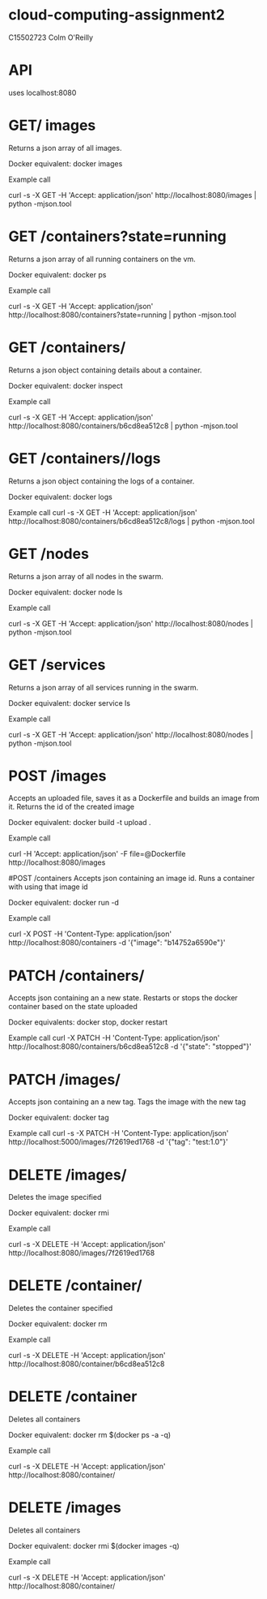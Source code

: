 # cloud-computing-assignment2

C15502723
Colm O'Reilly

# API
uses localhost:8080

# GET/ images
Returns a json array of all images.

Docker equivalent: docker images

Example call

curl -s -X GET -H 'Accept: application/json' http://localhost:8080/images | python -mjson.tool

# GET /containers?state=running
Returns a json array of all running containers on the vm.

Docker equivalent: docker ps

Example call

curl -s -X GET -H 'Accept: application/json' http://localhost:8080/containers?state=running | python -mjson.tool

# GET /containers/<id>
Returns a json object containing details about a container.

Docker equivalent: docker inspect <id>

Example call

curl -s -X GET -H 'Accept: application/json' http://localhost:8080/containers/b6cd8ea512c8  | python -mjson.tool

# GET /containers/<id>/logs
Returns a json object containing the logs of a container.

Docker equivalent: docker logs <id>

Example call
curl -s -X GET -H 'Accept: application/json' http://localhost:8080/containers/b6cd8ea512c8/logs  | python -mjson.tool

# GET /nodes
Returns a json array of all nodes in the swarm.

Docker equivalent: docker node ls

Example call

curl -s -X GET -H 'Accept: application/json' http://localhost:8080/nodes | python -mjson.tool

# GET /services
Returns a json array of all services running in the swarm.

Docker equivalent: docker service ls

Example call

curl -s -X GET -H 'Accept: application/json' http://localhost:8080/nodes | python -mjson.tool

# POST /images
Accepts an uploaded file, saves it as a Dockerfile and builds an image from it. Returns the id of the created image

Docker equivalent: docker build -t upload .

Example call

curl -H 'Accept: application/json' -F file=@Dockerfile http://localhost:8080/images

#POST /containers
Accepts json containing an image id. Runs a container with using that image id

Docker equivalent: docker run -d <imageid>

Example call

curl -X POST -H 'Content-Type: application/json' http://localhost:8080/containers -d '{"image": "b14752a6590e"}'

# PATCH /containers/<id>
Accepts json containing an a new state. Restarts or stops the docker container based on the state uploaded

Docker equivalents: docker stop, docker restart

Example call
curl -X PATCH -H 'Content-Type: application/json' http://localhost:8080/containers/b6cd8ea512c8 -d '{"state": "stopped"}'

# PATCH /images/<id>
Accepts json containing an a new tag. Tags the image with the new tag

Docker equivalent: docker tag <id>

Example call
curl -s -X PATCH -H 'Content-Type: application/json' http://localhost:5000/images/7f2619ed1768 -d '{"tag": "test:1.0"}'

# DELETE /images/<id>
Deletes the image specified

Docker equivalent: docker rmi <id>

Example call

 curl -s -X DELETE -H 'Accept: application/json' http://localhost:8080/images/7f2619ed1768
 
 # DELETE /container/<id>
Deletes the container specified

Docker equivalent: docker rm <id>

Example call

 curl -s -X DELETE -H 'Accept: application/json' http://localhost:8080/container/b6cd8ea512c8 
 
 # DELETE /container
Deletes all containers

Docker equivalent: docker rm $(docker ps -a -q)

Example call

 curl -s -X DELETE -H 'Accept: application/json' http://localhost:8080/container/
 
 # DELETE /images
Deletes all containers

Docker equivalent: docker rmi $(docker images -q)

Example call

 curl -s -X DELETE -H 'Accept: application/json' http://localhost:8080/container/
